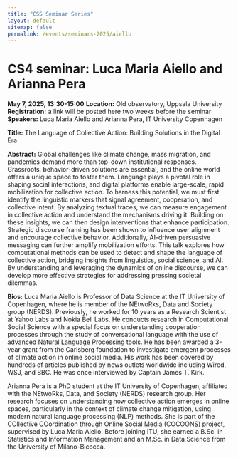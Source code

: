 ```yaml
---
title: "CSS Seminar Series"
layout: default
sitemap: false
permalink: /events/seminars-2025/aiello
---
```


# CS4 seminar: Luca Maria Aiello and Arianna Pera

**May 7, 2025, 13:30-15:00**
**Location:** Old observatory, Uppsala University
**Registration:** a link will be posted here two weeks before the seminar
**Speakers:** Luca Maria Aiello and Arianna Pera, IT University Copenhagen

**Title:** The Language of Collective Action: Building Solutions in the Digital Era

**Abstract:** Global challenges like climate change, mass migration, and pandemics demand more than top-down institutional responses. Grassroots, behavior-driven solutions are essential, and the online world offers a unique space to foster them. Language plays a pivotal role in shaping social interactions, and digital platforms enable large-scale, rapid mobilization for collective action. To harness this potential, we must first identify the linguistic markers that signal agreement, cooperation, and collective intent. By analyzing textual traces, we can measure engagement in collective action and understand the mechanisms driving it. Building on these insights, we can then design interventions that enhance participation. Strategic discourse framing has been shown to influence user alignment and encourage collective behavior. Additionally, AI-driven persuasive messaging can further amplify mobilization efforts. This talk explores how computational methods can be used to detect and shape the language of collective action, bridging insights from linguistics, social science, and AI. By understanding and leveraging the dynamics of online discourse, we can develop more effective strategies for addressing pressing societal dilemmas.

**Bios:** Luca Maria Aiello is Professor of Data Science at the IT University of Copenhagen, where he is member of the NEtwoRks, Data and Society group (NERDS). Previously, he worked for 10 years as a Research Scientist at Yahoo Labs and Nokia Bell Labs. He conducts research in Computational Social Science with a special focus on understanding cooperation processes through the study of conversational language with the use of advanced Natural Language Processing tools. He has been awarded a 3-year grant from the Carlsberg foundation to investigate emergent processes of climate action in online social media. His work has been covered by hundreds of articles published by news outlets worldwide including Wired, WSJ, and BBC. He was once interviewed by Captain James T. Kirk.

Arianna Pera is a PhD student at the IT University of Copenhagen, affiliated with the NEtwoRks, Data, and Society (NERDS) research group. Her research focuses on understanding how collective action emerges in online spaces, particularly in the context of climate change mitigation, using modern natural language processing (NLP) methods. She is part of the COllective COordination through Online Social Media (COCOONS) project, supervised by Luca Maria Aiello. Before joining ITU, she earned a B.Sc. in Statistics and Information Management and an M.Sc. in Data Science from the University of Milano-Bicocca.

